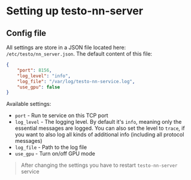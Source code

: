 #  Setting up testo-nn-server

## Config file

All settings are store in a JSON file located here: `/etc/testo/nn_server.json`. The default content of this file:

```json
{
	"port": 8156,
	"log_level": "info",
	"log_file": "/var/log/testo-nn-service.log",
	"use_gpu": false
}
```

Available settings:

- `port` - Run te service on this TCP port
- `log_level` - The logging level. By default it's `info`, meaning only the essential messages are logged. You can also set the level to `trace`, if you want to also log all kinds of additional info (including all protocol messages)
- `log_file` - Path to the log file
- `use_gpu` - Turn on/off GPU mode

> After changing the settings you have to restart `testo-nn-server` service
